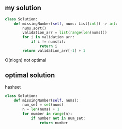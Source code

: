 

## my solution

```python
class Solution:
    def missingNumber(self, nums: List[int]) -> int:
        nums.sort()
        validation_arr = list(range(len(nums)))
        for i in validation_arr:
            if i != nums[i]:
                return i
        return validation_arr[-1] + 1
```

O(nlogn) not optimal


## optimal solution

hashset 


```python
class Solution:
    def missingNumber(self, nums):
        num_set = set(nums)
        n = len(nums) + 1
        for number in range(n):
            if number not in num_set:
                return number
```